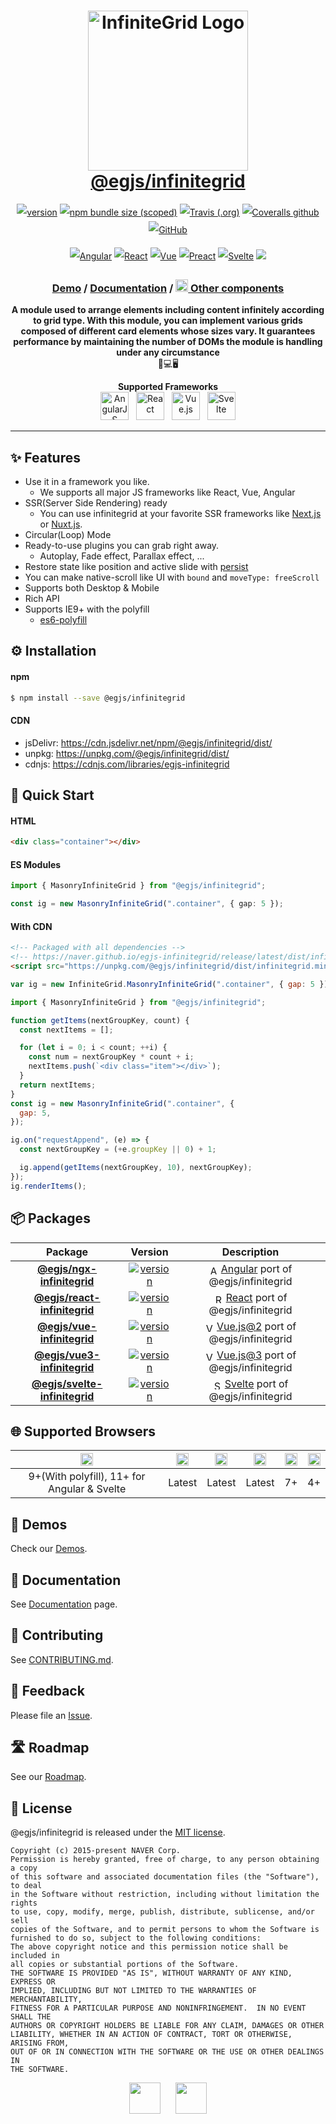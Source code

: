 <h1 align="center" style="max-width: 100%;">
  <img width="256" alt="InfiniteGrid Logo" src="https://naver.github.io/egjs-infinitegrid/img/infinitegrid_logo.png" style="max-width: 100%;" /><br/>
  <a href="https://naver.github.io/egjs-infinitegrid/">@egjs/infinitegrid</a>
</h1>

<p align="center" style="line-height: 2;">
  <a href="https://www.npmjs.com/package/@egjs/infinitegrid" target="_blank"><img src="https://img.shields.io/npm/v/@egjs/infinitegrid.svg?style=flat-square&color=007acc&label=version&logo=NPM" alt="version" /></a>
  <a href="https://www.npmjs.com/package/@egjs/infinitegrid" target="_blank"><img alt="npm bundle size (scoped)" src="https://img.shields.io/bundlephobia/minzip/@egjs/infinitegrid.svg?style=flat-square&label=%F0%9F%92%BE%20gzipped&color=007acc" /></a>
  <a href="https://travis-ci.org/naver/egjs-infinitegrid" target="_blank"><img alt="Travis (.org)" src="https://img.shields.io/travis/naver/egjs-infinitegrid.svg?style=flat-square&label=build&logo=travis%20ci" /></a>
  <a href="https://coveralls.io/github/naver/egjs-infinitegrid?branch=master&style=flat-square" target="_blank"><img alt="Coveralls github" src="https://img.shields.io/coveralls/github/naver/egjs-infinitegrid.svg?style=flat-square&label=%E2%9C%85%20coverage" /></a>
    <a href="https://github.com/naver/egjs-infinitegrid/blob/master/LICENSE" target="_blank"><img alt="GitHub" src="https://img.shields.io/github/license/naver/egjs-infinitegrid.svg?style=flat-square&label=%F0%9F%93%9C%20license&color=08CE5D" /></a>
</p>
<p align="center" style="line-height: 2;">
  <a href="https://github.com/naver/egjs-infinitegrid/blob/master/packages/ngx-infinitegrid/README.md" target="_blank"><img alt="Angular" src="https://img.shields.io/static/v1.svg?label=&message=Angular&style=flat-square&logo=Angular&color=dd0031" /></a>
  <a href="https://github.com/naver/egjs-infinitegrid/blob/master/packages/react-infinitegrid/README.md" target="_blank"><img alt="React" src="https://img.shields.io/static/v1.svg?label=&message=React&style=flat-square&logo=React&logoColor=white&color=61dafb" /></a>
  <a href="https://github.com/naver/egjs-infinitegrid/blob/master/packages/vue-infinitegrid/README.md" target="_blank"><img alt="Vue" src="https://img.shields.io/static/v1.svg?label=&message=Vue&style=flat-square&logo=Vue.js&logoColor=white&color=42b883" /></a>
  <a href="https://github.com/naver/egjs-infinitegrid/blob/master/packages/preact-infinitegrid/README.md" target="_blank"><img alt="Preact" src="https://img.shields.io/static/v1.svg?label=&message=Preact&style=flat-square&logo=Preact&logoColor=white&color=673ab8" /></a>
  <a href="https://github.com/naver/egjs-infinitegrid/blob/master/packages/svelte-infinitegrid/README.md" target="_blank"><img alt="Svelte" src="https://img.shields.io/static/v1.svg?label=&message=Svelte&style=flat-square&logo=svelte&logoColor=white&color=FF3E00" /></a>
  <img src="https://img.shields.io/static/v1.svg?label=&message=TypeScript&color=294E80&style=flat-square&logo=typescript" />
</p>

<h3 align="center">
  <a href="https://naver.github.io/egjs-infinitegrid/">Demo</a> / <a href="https://naver.github.io/egjs-infinitegrid/docs/api/InfiniteGrid">Documentation</a> / <a href="https://naver.github.io/egjs/"><img height="20" src="https://naver.github.io/egjs/img/logo.svg"/> Other components</a>
</h3>

<p align="center">
  <b>A module used to arrange elements including content infinitely according to grid type. With this module, you can implement various grids composed of different card elements whose sizes vary. It guarantees performance by maintaining the number of DOMs the module is handling under any circumstance</b><br />📱💻🖥
</p>

<p align="center">
  <b>Supported Frameworks</b><br/>
  <a href="https://github.com/naver/egjs-infinitegrid/blob/master/packages/ngx-infinitegrid/README.md"><img width="45" src="https://naver.github.io/egjs-infinitegrid/img/icons/angular.svg" alt="AngularJS" /></a>&nbsp;&nbsp;
  <a href="https://github.com/naver/egjs-infinitegrid/blob/master/packages/react-infinitegrid/README.md"><img width="45" src="https://naver.github.io/egjs-infinitegrid/img/icons/react.svg" alt="React" /></a>&nbsp;&nbsp;
  <a href="https://github.com/naver/egjs-infinitegrid/blob/master/packages/vue-infinitegrid/README.md"><img width="45" src="https://naver.github.io/egjs-infinitegrid/img/icons/vue.svg" alt="Vue.js" /></a>&nbsp;&nbsp;
  <a href="https://github.com/naver/egjs-infinitegrid/blob/master/packages/svelte-infinitegrid/README.md"><img width="45" src="https://naver.github.io/egjs-infinitegrid/img/icons/svelte.svg" alt="Svelte" /></a>
</p>

-----

## ✨ Features
- Use it in a framework you like.
  - We supports all major JS frameworks like React, Vue, Angular
- SSR(Server Side Rendering) ready
  - You can use infinitegrid at your favorite SSR frameworks like [Next.js](https://nextjs.org/) or [Nuxt.js](https://nuxtjs.org/).
- Circular(Loop) Mode
- Ready-to-use plugins you can grab right away.
  - Autoplay, Fade effect, Parallax effect, ...
- Restore state like position and active slide with [persist](https://naver.github.io/egjs-persist/)
- You can make native-scroll like UI with `bound` and `moveType: freeScroll`
- Supports both Desktop & Mobile
- Rich API
- Supports IE9+ with the polyfill
  - [es6-polyfill](https://cdn.jsdelivr.net/npm/es6-promise@latest/dist/es6-promise.auto.js)

## ⚙️ Installation
#### npm
```bash
$ npm install --save @egjs/infinitegrid
```

#### CDN
- jsDelivr: https://cdn.jsdelivr.net/npm/@egjs/infinitegrid/dist/
- unpkg: https://unpkg.com/@egjs/infinitegrid/dist/
- cdnjs: https://cdnjs.com/libraries/egjs-infinitegrid

## 🏃 Quick Start
#### HTML

```html
<div class="container"></div>
```

#### ES Modules
```ts
import { MasonryInfiniteGrid } from "@egjs/infinitegrid";

const ig = new MasonryInfiniteGrid(".container", { gap: 5 });
```

#### With CDN
```html
<!-- Packaged with all dependencies -->
<!-- https://naver.github.io/egjs-infinitegrid/release/latest/dist/infinitegrid.min.js -->
<script src="https://unpkg.com/@egjs/infinitegrid/dist/infinitegrid.min.js"></script>
```

```js
var ig = new InfiniteGrid.MasonryInfiniteGrid(".container", { gap: 5 });
```


```js
import { MasonryInfiniteGrid } from "@egjs/infinitegrid";

function getItems(nextGroupKey, count) {
  const nextItems = [];

  for (let i = 0; i < count; ++i) {
    const num = nextGroupKey * count + i;
    nextItems.push(`<div class="item"></div>`);
  }
  return nextItems;
}
const ig = new MasonryInfiniteGrid(".container", {
  gap: 5,
});

ig.on("requestAppend", (e) => {
  const nextGroupKey = (+e.groupKey || 0) + 1;

  ig.append(getItems(nextGroupKey, 10), nextGroupKey);
});
ig.renderItems();
```
## 📦 Packages
|Package|Version|Description|
|:-----:|:-----:|:-----:|
|[**@egjs/ngx-infinitegrid**](https://github.com/naver/egjs-infinitegrid/blob/master/packages/ngx-infinitegrid/README.md)|<a href="https://www.npmjs.com/package/@egjs/ngx-infinitegrid" target="_blank"><img src="https://img.shields.io/npm/v/@egjs/ngx-infinitegrid.svg?style=flat-square&color=dd0031&label=%F0%9F%94%96" alt="version" /></a>|<img width="15" src="https://naver.github.io/egjs-infinitegrid/img/icons/angular.svg" valign="middle" alt="Angular" /> [Angular](https://angular.io/) port of @egjs/infinitegrid|
|[**@egjs/react-infinitegrid**](https://github.com/naver/egjs-infinitegrid/blob/master/packages/react-infinitegrid/README.md)|<a href="https://www.npmjs.com/package/@egjs/react-infinitegrid" target="_blank"><img src="https://img.shields.io/npm/v/@egjs/react-infinitegrid.svg?style=flat-square&color=00d8ff&label=%F0%9F%94%96" alt="version" /></a>|<img width="15" src="https://naver.github.io/egjs-infinitegrid/img/icons/react.svg" valign="middle" alt="React" /> [React](https://reactjs.org/) port of @egjs/infinitegrid|
|[**@egjs/vue-infinitegrid**](https://github.com/naver/egjs-infinitegrid/blob/master/packages/vue-infinitegrid/README.md)|<a href="https://www.npmjs.com/package/@egjs/vue-infinitegrid" target="_blank"><img src="https://img.shields.io/npm/v/@egjs/vue-infinitegrid.svg?style=flat-square&color=42b883&label=%F0%9F%94%96" alt="version" /></a>|<img width="15" src="https://naver.github.io/egjs-infinitegrid/img/icons/vue.svg" valign="middle" alt="Vue.js" /> [Vue.js@2](https://vuejs.org/v2/guide/index.html) port of @egjs/infinitegrid|
|[**@egjs/vue3-infinitegrid**](https://github.com/naver/egjs-infinitegrid/blob/master/packages/vue3-infinitegrid/README.md)|<a href="https://www.npmjs.com/package/@egjs/vue3-infinitegrid" target="_blank"><img src="https://img.shields.io/npm/v/@egjs/vue3-infinitegrid.svg?style=flat-square&color=42b883&label=%F0%9F%94%96" alt="version" /></a>|<img width="15" src="https://naver.github.io/egjs-infinitegrid/img/icons/vue.svg" valign="middle" alt="Vue.js" /> [Vue.js@3](https://v3.vuejs.org/) port of @egjs/infinitegrid|
|[**@egjs/svelte-infinitegrid**](https://github.com/naver/egjs-infinitegrid/blob/master/packages/svelte-infinitegrid/README.md)|<a href="https://www.npmjs.com/package/@egjs/svelte-infinitegrid" target="_blank"><img src="https://img.shields.io/npm/v/@egjs/svelte-infinitegrid.svg?style=flat-square&color=FF3E00&label=%F0%9F%94%96" alt="version" /></a>|<img width="15" src="https://naver.github.io/egjs-infinitegrid/images/svelte.svg" valign="middle" alt="Svelte" /> [Svelte](https://svelte.dev/) port of @egjs/infinitegrid|

## 🌐 Supported Browsers
|<img width="20" src="https://simpleicons.org/icons/internetexplorer.svg" alt="IE" />|<img width="20" src="https://simpleicons.org/icons/googlechrome.svg" alt="Chrome" />|<img width="20" src="https://simpleicons.org/icons/firefoxbrowser.svg" alt="Firefox" />|<img width="20" src="https://simpleicons.org/icons/safari.svg" alt="Safari" />|<img width="20" src="https://simpleicons.org/icons/apple.svg" alt="iOS" />|<img width="20" src="https://simpleicons.org/icons/android.svg" alt="Android" />|
|:---:|:---:|:---:|:---:|:---:|:---:|
|9+(With polyfill), 11+ for Angular & Svelte|Latest|Latest|Latest|7+|4+|

## 📼 Demos
Check our [Demos](https://naver.github.io/egjs-infinitegrid/).

## 📖 Documentation
See [Documentation](https://naver.github.io/egjs-infinitegrid/release/latest/doc/index.html) page.

## 🙌 Contributing
See [CONTRIBUTING.md](https://github.com/naver/egjs-infinitegrid/blob/master/CONTRIBUTING.md).

## 📝 Feedback
Please file an [Issue](https://github.com/naver/egjs-infinitegrid/issues).

## 🛣️ Roadmap
See our [Roadmap](https://github.com/naver/egjs-infinitegrid/issues?utf8=%E2%9C%93&q=is%3Aissue+label%3A%F0%9F%9B%A3%EF%B8%8FRoadmap+).

## 📜 License
@egjs/infinitegrid is released under the [MIT license](https://github.com/naver/egjs-infinitegrid/blob/master/LICENSE).

```
Copyright (c) 2015-present NAVER Corp.
Permission is hereby granted, free of charge, to any person obtaining a copy
of this software and associated documentation files (the "Software"), to deal
in the Software without restriction, including without limitation the rights
to use, copy, modify, merge, publish, distribute, sublicense, and/or sell
copies of the Software, and to permit persons to whom the Software is
furnished to do so, subject to the following conditions:
The above copyright notice and this permission notice shall be included in
all copies or substantial portions of the Software.
THE SOFTWARE IS PROVIDED "AS IS", WITHOUT WARRANTY OF ANY KIND, EXPRESS OR
IMPLIED, INCLUDING BUT NOT LIMITED TO THE WARRANTIES OF MERCHANTABILITY,
FITNESS FOR A PARTICULAR PURPOSE AND NONINFRINGEMENT.  IN NO EVENT SHALL THE
AUTHORS OR COPYRIGHT HOLDERS BE LIABLE FOR ANY CLAIM, DAMAGES OR OTHER
LIABILITY, WHETHER IN AN ACTION OF CONTRACT, TORT OR OTHERWISE, ARISING FROM,
OUT OF OR IN CONNECTION WITH THE SOFTWARE OR THE USE OR OTHER DEALINGS IN
THE SOFTWARE.
```

<p align="center">
  <a href="https://naver.github.io/egjs/"><img height="50" src="https://naver.github.io/egjs/img/logotype1_black.svg" /></a>&nbsp;&nbsp;&nbsp;&nbsp;&nbsp;&nbsp;<a href="https://github.com/naver"><img height="50" src="https://naver.github.io/OpenSourceGuide/book/assets/naver_logo.png" /></a>
</p>

